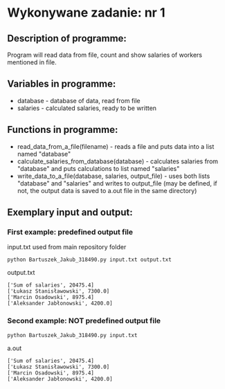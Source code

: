 # Wykonywane zadanie: nr 1

## Description of programme:

Program will read data from file, count and show salaries of workers mentioned in file.

## Variables in programme:

* database - database of data, read from file
* salaries - calculated salaries, ready to be written

## Functions in programme:

* read_data_from_a_file(filename) - reads a file and puts data into a list named "database"
* calculate_salaries_from_database(database) - calculates salaries from "database" and puts calculations to list named "salaries"
* write_data_to_a_file(database, salaries, output_file) - uses both lists "database" and "salaries" and writes to output_file (may be defined, if not, the output data is saved to a.out file in the same directory)
  
## Exemplary input and output:

### First example: predefined output file
input.txt used from main repository folder

```
python Bartuszek_Jakub_318490.py input.txt output.txt
```

output.txt
```
['Sum of salaries', 20475.4]
['Łukasz Stanisławowski', 7300.0]
['Marcin Osadowski', 8975.4]
['Aleksander Jabłonowski', 4200.0]
```
### Second example: NOT predefined output file
```
python Bartuszek_Jakub_318490.py input.txt
```

a.out
```
['Sum of salaries', 20475.4]
['Łukasz Stanisławowski', 7300.0]
['Marcin Osadowski', 8975.4]
['Aleksander Jabłonowski', 4200.0]
```
